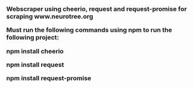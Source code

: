 <h3> Webscraper using cheerio, request and request-promise for scraping www.neurotree.org
<p>Must run the following commands using npm to run the following project:</p>
<p>npm install cheerio</p>
<p>npm install request</p>
<p>npm install request-promise</p>
